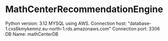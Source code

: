 # MathCenterRecommendationEngine

Python version: 3.12
MYSQL using AWS.
    Connection host: "database-1.cxs6kmykemnz.eu-north-1.rds.amazonaws.com"
    Connection port: 3306
    DB Name: mathCenterDB

